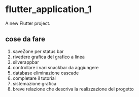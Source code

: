 # flutter_application_1

A new Flutter project.

## cose da fare 
1. ⁠saveZone per status bar
2. ⁠⁠rivedere grafica del grafico a linea 
3. ⁠⁠silverappbar 
4. controllare i vari snackbar da aggiungere
5. database eliminazione cascade
6. completare il tutorial
7. ⁠⁠sistemazione grafica
8. ⁠breve relazione che descriva la realizzazione del progetto